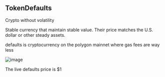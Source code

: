 ## TokenDefaults

Crypto without volatility

Stable currency that maintain stable value. Their price matches the U.S. dollar or other steady assets.

defaults  is cryptocurrency on the polygon mainnet where gas fees are way less


![image](https://github.com/user-attachments/assets/ac7b5d1f-707f-4ec8-bbee-e28e62603cb6)

The live defaults price is $1 
